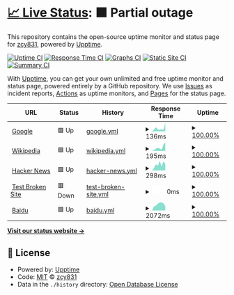 # [📈 Live Status](https://zcy831.github.io/chengyuan-service-status): <!--live status--> **🟧 Partial outage**

This repository contains the open-source uptime monitor and status page for [zcy831](https://zcy831.github.io/chengyuan-service-status), powered by [Upptime](https://github.com/upptime/upptime).

[![Uptime CI](https://github.com/zcy831/chengyuan-service-status/workflows/Uptime%20CI/badge.svg)](https://github.com/zcy831/chengyuan-service-status/actions?query=workflow%3A%22Uptime+CI%22)
[![Response Time CI](https://github.com/zcy831/chengyuan-service-status/workflows/Response%20Time%20CI/badge.svg)](https://github.com/zcy831/chengyuan-service-status/actions?query=workflow%3A%22Response+Time+CI%22)
[![Graphs CI](https://github.com/zcy831/chengyuan-service-status/workflows/Graphs%20CI/badge.svg)](https://github.com/zcy831/chengyuan-service-status/actions?query=workflow%3A%22Graphs+CI%22)
[![Static Site CI](https://github.com/zcy831/chengyuan-service-status/workflows/Static%20Site%20CI/badge.svg)](https://github.com/zcy831/chengyuan-service-status/actions?query=workflow%3A%22Static+Site+CI%22)
[![Summary CI](https://github.com/zcy831/chengyuan-service-status/workflows/Summary%20CI/badge.svg)](https://github.com/zcy831/chengyuan-service-status/actions?query=workflow%3A%22Summary+CI%22)

With [Upptime](https://upptime.js.org), you can get your own unlimited and free uptime monitor and status page, powered entirely by a GitHub repository. We use [Issues](https://github.com/zcy831/chengyuan-service-status/issues) as incident reports, [Actions](https://github.com/zcy831/chengyuan-service-status/actions) as uptime monitors, and [Pages](https://zcy831.github.io/chengyuan-service-status) for the status page.

<!--start: status pages-->
<!-- This summary is generated by Upptime (https://github.com/upptime/upptime) -->
<!-- Do not edit this manually, your changes will be overwritten -->
<!-- prettier-ignore -->
| URL | Status | History | Response Time | Uptime |
| --- | ------ | ------- | ------------- | ------ |
| <img alt="" src="https://icons.duckduckgo.com/ip3/www.google.com.ico" height="13"> [Google](https://www.google.com) | 🟩 Up | [google.yml](https://github.com/zcy831/chengyuan-service-status/commits/HEAD/history/google.yml) | <details><summary><img alt="Response time graph" src="./graphs/google/response-time-week.png" height="20"> 136ms</summary><br><a href="https://zcy831.github.io/chengyuan-service-status/history/google"><img alt="Response time 113" src="https://img.shields.io/endpoint?url=https%3A%2F%2Fraw.githubusercontent.com%2Fzcy831%2Fchengyuan-service-status%2FHEAD%2Fapi%2Fgoogle%2Fresponse-time.json"></a><br><a href="https://zcy831.github.io/chengyuan-service-status/history/google"><img alt="24-hour response time 379" src="https://img.shields.io/endpoint?url=https%3A%2F%2Fraw.githubusercontent.com%2Fzcy831%2Fchengyuan-service-status%2FHEAD%2Fapi%2Fgoogle%2Fresponse-time-day.json"></a><br><a href="https://zcy831.github.io/chengyuan-service-status/history/google"><img alt="7-day response time 136" src="https://img.shields.io/endpoint?url=https%3A%2F%2Fraw.githubusercontent.com%2Fzcy831%2Fchengyuan-service-status%2FHEAD%2Fapi%2Fgoogle%2Fresponse-time-week.json"></a><br><a href="https://zcy831.github.io/chengyuan-service-status/history/google"><img alt="30-day response time 94" src="https://img.shields.io/endpoint?url=https%3A%2F%2Fraw.githubusercontent.com%2Fzcy831%2Fchengyuan-service-status%2FHEAD%2Fapi%2Fgoogle%2Fresponse-time-month.json"></a><br><a href="https://zcy831.github.io/chengyuan-service-status/history/google"><img alt="1-year response time 113" src="https://img.shields.io/endpoint?url=https%3A%2F%2Fraw.githubusercontent.com%2Fzcy831%2Fchengyuan-service-status%2FHEAD%2Fapi%2Fgoogle%2Fresponse-time-year.json"></a></details> | <details><summary><a href="https://zcy831.github.io/chengyuan-service-status/history/google">100.00%</a></summary><a href="https://zcy831.github.io/chengyuan-service-status/history/google"><img alt="All-time uptime 100.00%" src="https://img.shields.io/endpoint?url=https%3A%2F%2Fraw.githubusercontent.com%2Fzcy831%2Fchengyuan-service-status%2FHEAD%2Fapi%2Fgoogle%2Fuptime.json"></a><br><a href="https://zcy831.github.io/chengyuan-service-status/history/google"><img alt="24-hour uptime 100.00%" src="https://img.shields.io/endpoint?url=https%3A%2F%2Fraw.githubusercontent.com%2Fzcy831%2Fchengyuan-service-status%2FHEAD%2Fapi%2Fgoogle%2Fuptime-day.json"></a><br><a href="https://zcy831.github.io/chengyuan-service-status/history/google"><img alt="7-day uptime 100.00%" src="https://img.shields.io/endpoint?url=https%3A%2F%2Fraw.githubusercontent.com%2Fzcy831%2Fchengyuan-service-status%2FHEAD%2Fapi%2Fgoogle%2Fuptime-week.json"></a><br><a href="https://zcy831.github.io/chengyuan-service-status/history/google"><img alt="30-day uptime 100.00%" src="https://img.shields.io/endpoint?url=https%3A%2F%2Fraw.githubusercontent.com%2Fzcy831%2Fchengyuan-service-status%2FHEAD%2Fapi%2Fgoogle%2Fuptime-month.json"></a><br><a href="https://zcy831.github.io/chengyuan-service-status/history/google"><img alt="1-year uptime 100.00%" src="https://img.shields.io/endpoint?url=https%3A%2F%2Fraw.githubusercontent.com%2Fzcy831%2Fchengyuan-service-status%2FHEAD%2Fapi%2Fgoogle%2Fuptime-year.json"></a></details>
| <img alt="" src="https://icons.duckduckgo.com/ip3/en.wikipedia.org.ico" height="13"> [Wikipedia](https://en.wikipedia.org) | 🟩 Up | [wikipedia.yml](https://github.com/zcy831/chengyuan-service-status/commits/HEAD/history/wikipedia.yml) | <details><summary><img alt="Response time graph" src="./graphs/wikipedia/response-time-week.png" height="20"> 195ms</summary><br><a href="https://zcy831.github.io/chengyuan-service-status/history/wikipedia"><img alt="Response time 211" src="https://img.shields.io/endpoint?url=https%3A%2F%2Fraw.githubusercontent.com%2Fzcy831%2Fchengyuan-service-status%2FHEAD%2Fapi%2Fwikipedia%2Fresponse-time.json"></a><br><a href="https://zcy831.github.io/chengyuan-service-status/history/wikipedia"><img alt="24-hour response time 480" src="https://img.shields.io/endpoint?url=https%3A%2F%2Fraw.githubusercontent.com%2Fzcy831%2Fchengyuan-service-status%2FHEAD%2Fapi%2Fwikipedia%2Fresponse-time-day.json"></a><br><a href="https://zcy831.github.io/chengyuan-service-status/history/wikipedia"><img alt="7-day response time 195" src="https://img.shields.io/endpoint?url=https%3A%2F%2Fraw.githubusercontent.com%2Fzcy831%2Fchengyuan-service-status%2FHEAD%2Fapi%2Fwikipedia%2Fresponse-time-week.json"></a><br><a href="https://zcy831.github.io/chengyuan-service-status/history/wikipedia"><img alt="30-day response time 225" src="https://img.shields.io/endpoint?url=https%3A%2F%2Fraw.githubusercontent.com%2Fzcy831%2Fchengyuan-service-status%2FHEAD%2Fapi%2Fwikipedia%2Fresponse-time-month.json"></a><br><a href="https://zcy831.github.io/chengyuan-service-status/history/wikipedia"><img alt="1-year response time 211" src="https://img.shields.io/endpoint?url=https%3A%2F%2Fraw.githubusercontent.com%2Fzcy831%2Fchengyuan-service-status%2FHEAD%2Fapi%2Fwikipedia%2Fresponse-time-year.json"></a></details> | <details><summary><a href="https://zcy831.github.io/chengyuan-service-status/history/wikipedia">100.00%</a></summary><a href="https://zcy831.github.io/chengyuan-service-status/history/wikipedia"><img alt="All-time uptime 100.00%" src="https://img.shields.io/endpoint?url=https%3A%2F%2Fraw.githubusercontent.com%2Fzcy831%2Fchengyuan-service-status%2FHEAD%2Fapi%2Fwikipedia%2Fuptime.json"></a><br><a href="https://zcy831.github.io/chengyuan-service-status/history/wikipedia"><img alt="24-hour uptime 100.00%" src="https://img.shields.io/endpoint?url=https%3A%2F%2Fraw.githubusercontent.com%2Fzcy831%2Fchengyuan-service-status%2FHEAD%2Fapi%2Fwikipedia%2Fuptime-day.json"></a><br><a href="https://zcy831.github.io/chengyuan-service-status/history/wikipedia"><img alt="7-day uptime 100.00%" src="https://img.shields.io/endpoint?url=https%3A%2F%2Fraw.githubusercontent.com%2Fzcy831%2Fchengyuan-service-status%2FHEAD%2Fapi%2Fwikipedia%2Fuptime-week.json"></a><br><a href="https://zcy831.github.io/chengyuan-service-status/history/wikipedia"><img alt="30-day uptime 100.00%" src="https://img.shields.io/endpoint?url=https%3A%2F%2Fraw.githubusercontent.com%2Fzcy831%2Fchengyuan-service-status%2FHEAD%2Fapi%2Fwikipedia%2Fuptime-month.json"></a><br><a href="https://zcy831.github.io/chengyuan-service-status/history/wikipedia"><img alt="1-year uptime 100.00%" src="https://img.shields.io/endpoint?url=https%3A%2F%2Fraw.githubusercontent.com%2Fzcy831%2Fchengyuan-service-status%2FHEAD%2Fapi%2Fwikipedia%2Fuptime-year.json"></a></details>
| <img alt="" src="https://icons.duckduckgo.com/ip3/news.ycombinator.com.ico" height="13"> [Hacker News](https://news.ycombinator.com) | 🟩 Up | [hacker-news.yml](https://github.com/zcy831/chengyuan-service-status/commits/HEAD/history/hacker-news.yml) | <details><summary><img alt="Response time graph" src="./graphs/hacker-news/response-time-week.png" height="20"> 298ms</summary><br><a href="https://zcy831.github.io/chengyuan-service-status/history/hacker-news"><img alt="Response time 314" src="https://img.shields.io/endpoint?url=https%3A%2F%2Fraw.githubusercontent.com%2Fzcy831%2Fchengyuan-service-status%2FHEAD%2Fapi%2Fhacker-news%2Fresponse-time.json"></a><br><a href="https://zcy831.github.io/chengyuan-service-status/history/hacker-news"><img alt="24-hour response time 305" src="https://img.shields.io/endpoint?url=https%3A%2F%2Fraw.githubusercontent.com%2Fzcy831%2Fchengyuan-service-status%2FHEAD%2Fapi%2Fhacker-news%2Fresponse-time-day.json"></a><br><a href="https://zcy831.github.io/chengyuan-service-status/history/hacker-news"><img alt="7-day response time 298" src="https://img.shields.io/endpoint?url=https%3A%2F%2Fraw.githubusercontent.com%2Fzcy831%2Fchengyuan-service-status%2FHEAD%2Fapi%2Fhacker-news%2Fresponse-time-week.json"></a><br><a href="https://zcy831.github.io/chengyuan-service-status/history/hacker-news"><img alt="30-day response time 346" src="https://img.shields.io/endpoint?url=https%3A%2F%2Fraw.githubusercontent.com%2Fzcy831%2Fchengyuan-service-status%2FHEAD%2Fapi%2Fhacker-news%2Fresponse-time-month.json"></a><br><a href="https://zcy831.github.io/chengyuan-service-status/history/hacker-news"><img alt="1-year response time 314" src="https://img.shields.io/endpoint?url=https%3A%2F%2Fraw.githubusercontent.com%2Fzcy831%2Fchengyuan-service-status%2FHEAD%2Fapi%2Fhacker-news%2Fresponse-time-year.json"></a></details> | <details><summary><a href="https://zcy831.github.io/chengyuan-service-status/history/hacker-news">100.00%</a></summary><a href="https://zcy831.github.io/chengyuan-service-status/history/hacker-news"><img alt="All-time uptime 100.00%" src="https://img.shields.io/endpoint?url=https%3A%2F%2Fraw.githubusercontent.com%2Fzcy831%2Fchengyuan-service-status%2FHEAD%2Fapi%2Fhacker-news%2Fuptime.json"></a><br><a href="https://zcy831.github.io/chengyuan-service-status/history/hacker-news"><img alt="24-hour uptime 100.00%" src="https://img.shields.io/endpoint?url=https%3A%2F%2Fraw.githubusercontent.com%2Fzcy831%2Fchengyuan-service-status%2FHEAD%2Fapi%2Fhacker-news%2Fuptime-day.json"></a><br><a href="https://zcy831.github.io/chengyuan-service-status/history/hacker-news"><img alt="7-day uptime 100.00%" src="https://img.shields.io/endpoint?url=https%3A%2F%2Fraw.githubusercontent.com%2Fzcy831%2Fchengyuan-service-status%2FHEAD%2Fapi%2Fhacker-news%2Fuptime-week.json"></a><br><a href="https://zcy831.github.io/chengyuan-service-status/history/hacker-news"><img alt="30-day uptime 99.96%" src="https://img.shields.io/endpoint?url=https%3A%2F%2Fraw.githubusercontent.com%2Fzcy831%2Fchengyuan-service-status%2FHEAD%2Fapi%2Fhacker-news%2Fuptime-month.json"></a><br><a href="https://zcy831.github.io/chengyuan-service-status/history/hacker-news"><img alt="1-year uptime 99.99%" src="https://img.shields.io/endpoint?url=https%3A%2F%2Fraw.githubusercontent.com%2Fzcy831%2Fchengyuan-service-status%2FHEAD%2Fapi%2Fhacker-news%2Fuptime-year.json"></a></details>
| <img alt="" src="https://icons.duckduckgo.com/ip3/thissitedoesnotexist.koj.co.ico" height="13"> [Test Broken Site](https://thissitedoesnotexist.koj.co) | 🟥 Down | [test-broken-site.yml](https://github.com/zcy831/chengyuan-service-status/commits/HEAD/history/test-broken-site.yml) | <details><summary><img alt="Response time graph" src="./graphs/test-broken-site/response-time-week.png" height="20"> 0ms</summary><br><a href="https://zcy831.github.io/chengyuan-service-status/history/test-broken-site"><img alt="Response time 0" src="https://img.shields.io/endpoint?url=https%3A%2F%2Fraw.githubusercontent.com%2Fzcy831%2Fchengyuan-service-status%2FHEAD%2Fapi%2Ftest-broken-site%2Fresponse-time.json"></a><br><a href="https://zcy831.github.io/chengyuan-service-status/history/test-broken-site"><img alt="24-hour response time 0" src="https://img.shields.io/endpoint?url=https%3A%2F%2Fraw.githubusercontent.com%2Fzcy831%2Fchengyuan-service-status%2FHEAD%2Fapi%2Ftest-broken-site%2Fresponse-time-day.json"></a><br><a href="https://zcy831.github.io/chengyuan-service-status/history/test-broken-site"><img alt="7-day response time 0" src="https://img.shields.io/endpoint?url=https%3A%2F%2Fraw.githubusercontent.com%2Fzcy831%2Fchengyuan-service-status%2FHEAD%2Fapi%2Ftest-broken-site%2Fresponse-time-week.json"></a><br><a href="https://zcy831.github.io/chengyuan-service-status/history/test-broken-site"><img alt="30-day response time 0" src="https://img.shields.io/endpoint?url=https%3A%2F%2Fraw.githubusercontent.com%2Fzcy831%2Fchengyuan-service-status%2FHEAD%2Fapi%2Ftest-broken-site%2Fresponse-time-month.json"></a><br><a href="https://zcy831.github.io/chengyuan-service-status/history/test-broken-site"><img alt="1-year response time 0" src="https://img.shields.io/endpoint?url=https%3A%2F%2Fraw.githubusercontent.com%2Fzcy831%2Fchengyuan-service-status%2FHEAD%2Fapi%2Ftest-broken-site%2Fresponse-time-year.json"></a></details> | <details><summary><a href="https://zcy831.github.io/chengyuan-service-status/history/test-broken-site">100.00%</a></summary><a href="https://zcy831.github.io/chengyuan-service-status/history/test-broken-site"><img alt="All-time uptime 100.00%" src="https://img.shields.io/endpoint?url=https%3A%2F%2Fraw.githubusercontent.com%2Fzcy831%2Fchengyuan-service-status%2FHEAD%2Fapi%2Ftest-broken-site%2Fuptime.json"></a><br><a href="https://zcy831.github.io/chengyuan-service-status/history/test-broken-site"><img alt="24-hour uptime 100.00%" src="https://img.shields.io/endpoint?url=https%3A%2F%2Fraw.githubusercontent.com%2Fzcy831%2Fchengyuan-service-status%2FHEAD%2Fapi%2Ftest-broken-site%2Fuptime-day.json"></a><br><a href="https://zcy831.github.io/chengyuan-service-status/history/test-broken-site"><img alt="7-day uptime 100.00%" src="https://img.shields.io/endpoint?url=https%3A%2F%2Fraw.githubusercontent.com%2Fzcy831%2Fchengyuan-service-status%2FHEAD%2Fapi%2Ftest-broken-site%2Fuptime-week.json"></a><br><a href="https://zcy831.github.io/chengyuan-service-status/history/test-broken-site"><img alt="30-day uptime 100.00%" src="https://img.shields.io/endpoint?url=https%3A%2F%2Fraw.githubusercontent.com%2Fzcy831%2Fchengyuan-service-status%2FHEAD%2Fapi%2Ftest-broken-site%2Fuptime-month.json"></a><br><a href="https://zcy831.github.io/chengyuan-service-status/history/test-broken-site"><img alt="1-year uptime 100.00%" src="https://img.shields.io/endpoint?url=https%3A%2F%2Fraw.githubusercontent.com%2Fzcy831%2Fchengyuan-service-status%2FHEAD%2Fapi%2Ftest-broken-site%2Fuptime-year.json"></a></details>
| <img alt="" src="https://icons.duckduckgo.com/ip3/www.baidu.com.ico" height="13"> [Baidu](https://www.baidu.com) | 🟩 Up | [baidu.yml](https://github.com/zcy831/chengyuan-service-status/commits/HEAD/history/baidu.yml) | <details><summary><img alt="Response time graph" src="./graphs/baidu/response-time-week.png" height="20"> 2072ms</summary><br><a href="https://zcy831.github.io/chengyuan-service-status/history/baidu"><img alt="Response time 2920" src="https://img.shields.io/endpoint?url=https%3A%2F%2Fraw.githubusercontent.com%2Fzcy831%2Fchengyuan-service-status%2FHEAD%2Fapi%2Fbaidu%2Fresponse-time.json"></a><br><a href="https://zcy831.github.io/chengyuan-service-status/history/baidu"><img alt="24-hour response time 1360" src="https://img.shields.io/endpoint?url=https%3A%2F%2Fraw.githubusercontent.com%2Fzcy831%2Fchengyuan-service-status%2FHEAD%2Fapi%2Fbaidu%2Fresponse-time-day.json"></a><br><a href="https://zcy831.github.io/chengyuan-service-status/history/baidu"><img alt="7-day response time 2072" src="https://img.shields.io/endpoint?url=https%3A%2F%2Fraw.githubusercontent.com%2Fzcy831%2Fchengyuan-service-status%2FHEAD%2Fapi%2Fbaidu%2Fresponse-time-week.json"></a><br><a href="https://zcy831.github.io/chengyuan-service-status/history/baidu"><img alt="30-day response time 2738" src="https://img.shields.io/endpoint?url=https%3A%2F%2Fraw.githubusercontent.com%2Fzcy831%2Fchengyuan-service-status%2FHEAD%2Fapi%2Fbaidu%2Fresponse-time-month.json"></a><br><a href="https://zcy831.github.io/chengyuan-service-status/history/baidu"><img alt="1-year response time 2920" src="https://img.shields.io/endpoint?url=https%3A%2F%2Fraw.githubusercontent.com%2Fzcy831%2Fchengyuan-service-status%2FHEAD%2Fapi%2Fbaidu%2Fresponse-time-year.json"></a></details> | <details><summary><a href="https://zcy831.github.io/chengyuan-service-status/history/baidu">100.00%</a></summary><a href="https://zcy831.github.io/chengyuan-service-status/history/baidu"><img alt="All-time uptime 99.42%" src="https://img.shields.io/endpoint?url=https%3A%2F%2Fraw.githubusercontent.com%2Fzcy831%2Fchengyuan-service-status%2FHEAD%2Fapi%2Fbaidu%2Fuptime.json"></a><br><a href="https://zcy831.github.io/chengyuan-service-status/history/baidu"><img alt="24-hour uptime 100.00%" src="https://img.shields.io/endpoint?url=https%3A%2F%2Fraw.githubusercontent.com%2Fzcy831%2Fchengyuan-service-status%2FHEAD%2Fapi%2Fbaidu%2Fuptime-day.json"></a><br><a href="https://zcy831.github.io/chengyuan-service-status/history/baidu"><img alt="7-day uptime 100.00%" src="https://img.shields.io/endpoint?url=https%3A%2F%2Fraw.githubusercontent.com%2Fzcy831%2Fchengyuan-service-status%2FHEAD%2Fapi%2Fbaidu%2Fuptime-week.json"></a><br><a href="https://zcy831.github.io/chengyuan-service-status/history/baidu"><img alt="30-day uptime 100.00%" src="https://img.shields.io/endpoint?url=https%3A%2F%2Fraw.githubusercontent.com%2Fzcy831%2Fchengyuan-service-status%2FHEAD%2Fapi%2Fbaidu%2Fuptime-month.json"></a><br><a href="https://zcy831.github.io/chengyuan-service-status/history/baidu"><img alt="1-year uptime 99.42%" src="https://img.shields.io/endpoint?url=https%3A%2F%2Fraw.githubusercontent.com%2Fzcy831%2Fchengyuan-service-status%2FHEAD%2Fapi%2Fbaidu%2Fuptime-year.json"></a></details>

<!--end: status pages-->

[**Visit our status website →**](https://zcy831.github.io/chengyuan-service-status)

## 📄 License

- Powered by: [Upptime](https://github.com/upptime/upptime)
- Code: [MIT](./LICENSE) © [zcy831](https://zcy831.github.io/chengyuan-service-status)
- Data in the `./history` directory: [Open Database License](https://opendatacommons.org/licenses/odbl/1-0/)
